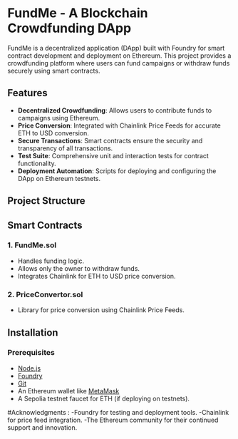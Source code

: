 # FundMe - A Blockchain Crowdfunding DApp

FundMe is a decentralized application (DApp) built with Foundry for smart contract development and deployment on Ethereum. This project provides a crowdfunding platform where users can fund campaigns or withdraw funds securely using smart contracts.

## Features

- **Decentralized Crowdfunding**: Allows users to contribute funds to campaigns using Ethereum.
- **Price Conversion**: Integrated with Chainlink Price Feeds for accurate ETH to USD conversion.
- **Secure Transactions**: Smart contracts ensure the security and transparency of all transactions.
- **Test Suite**: Comprehensive unit and interaction tests for contract functionality.
- **Deployment Automation**: Scripts for deploying and configuring the DApp on Ethereum testnets.

## Project Structure


## Smart Contracts

### 1. **FundMe.sol**
   - Handles funding logic.
   - Allows only the owner to withdraw funds.
   - Integrates Chainlink for ETH to USD price conversion.

### 2. **PriceConvertor.sol**
   - Library for price conversion using Chainlink Price Feeds.

## Installation

### Prerequisites
- [Node.js](https://nodejs.org/)
- [Foundry](https://book.getfoundry.sh/)
- [Git](https://git-scm.com/)
- An Ethereum wallet like [MetaMask](https://metamask.io/)
- A Sepolia testnet faucet for ETH (if deploying on testnets).

#Acknowledgments :
 -Foundry for testing and deployment tools.
 -Chainlink for price feed integration.
 -The Ethereum community for their continued support and innovation.

